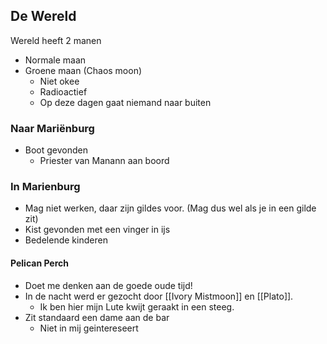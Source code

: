 
## De Wereld
Wereld heeft 2 manen
- Normale maan
- Groene maan (Chaos moon)
	- Niet okee
	- Radioactief
	- Op deze dagen gaat niemand naar buiten


### Naar Mariënburg
- Boot gevonden
	- Priester van Manann aan boord

### In Marienburg

- Mag niet werken, daar zijn gildes voor. (Mag dus wel als je in een gilde zit)
- Kist gevonden met een vinger in ijs
- Bedelende kinderen

#### Pelican Perch
- Doet me denken aan de goede oude tijd!
- In de nacht werd er gezocht door [[Ivory Mistmoon]] en [[Plato]]. 
	- Ik ben hier mijn Lute kwijt geraakt in een steeg.
- Zit standaard een dame aan de bar 
	- Niet in mij geintereseert
